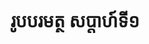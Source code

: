 ---
videoUrl : https://www.facebook.com/sophorn.ith.9/videos/2231741517088115/
category : aphidhamma-6
teacher : "អ៊ុំ សុជា"
title : "រូបបរមត្ថ សប្តាហ៍ទី១"
layout : post
---